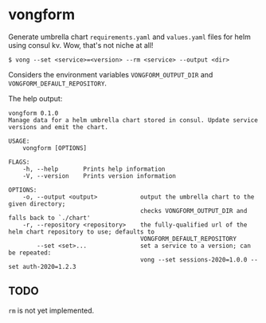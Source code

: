 # vongform

Generate umbrella chart `requirements.yaml` and `values.yaml` files for helm
using consul kv. Wow, that's not niche at all!

```
$ vong --set <service>=<version> --rm <service> --output <dir>
```

Considers the environment variables `VONGFORM_OUTPUT_DIR` and `VONGFORM_DEFAULT_REPOSITORY`.

The help output:

```
vongform 0.1.0
Manage data for a helm umbrella chart stored in consul. Update service versions and emit the chart.

USAGE:
    vongform [OPTIONS]

FLAGS:
    -h, --help       Prints help information
    -V, --version    Prints version information

OPTIONS:
    -o, --output <output>            output the umbrella chart to the given directory;
                                     checks VONGFORM_OUTPUT_DIR and falls back to `./chart'
    -r, --repository <repository>    the fully-qualified url of the helm chart repository to use; defaults to
                                     VONGFORM_DEFAULT_REPOSITORY
        --set <set>...               set a service to a version; can be repeated:
                                     vong --set sessions-2020=1.0.0 --set auth-2020=1.2.3
```

## TODO

`rm` is not yet implemented.
